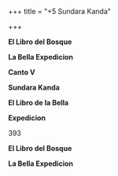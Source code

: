 +++
title = "+5 Sundara Kanda"

+++

**El Libro del Bosque**

**La Bella Expedicion**

**Canto V**

**Sundara Kanda**

**El Libro de la Bella**

**Expedicion**

393

**El Libro del Bosque**

**La Bella Expedicion**

